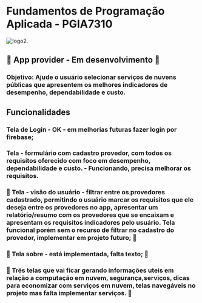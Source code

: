 # Fundamentos de Programação Aplicada - PGIA7310

![logo2](https://github.com/paulo-prl-lima/provider/assets/70539316/012f8aff-8e83-4fdd-9d7f-dc67518285fb).

## 🚧 App provider - Em desenvolvimento 🚧

### Objetivo: Ajude o usuário selecionar serviços de nuvens públicas que apresentem os melhores indicadores de desempenho, dependabilidade e custo.

## Funcionalidades
### Tela de Login - OK - em melhorias futuras fazer login por firebase;
### Tela - formulário com cadastro provedor, com todos os requisitos oferecido com foco em  desempenho, dependabilidade e custo. - Funcionando, precisa melhorar os requisitos.
### 🚧 Tela - visão do usuário - filtrar entre os provedores cadastrado, permitindo o usuário marcar os requisitos que ele deseja entre os provedores no app, apresentar um relatório/resumo com os provedores que se encaixam e apresentam os requisitos indicadores pelo usuário. Tela funcional porém sem o recurso de filtrar no cadastro do provedor, implementar em projeto futuro; 🚧
### 🚧 Tela sobre - está implementada, falta texto; 🚧
### 🚧 Três telas que vai ficar gerando informações uteis em relação a computação em nuvem, segurança,serviços, dicas para economizar com serviços em nuvem, telas navegáveis no projeto mas falta implementar serviços. 🚧




